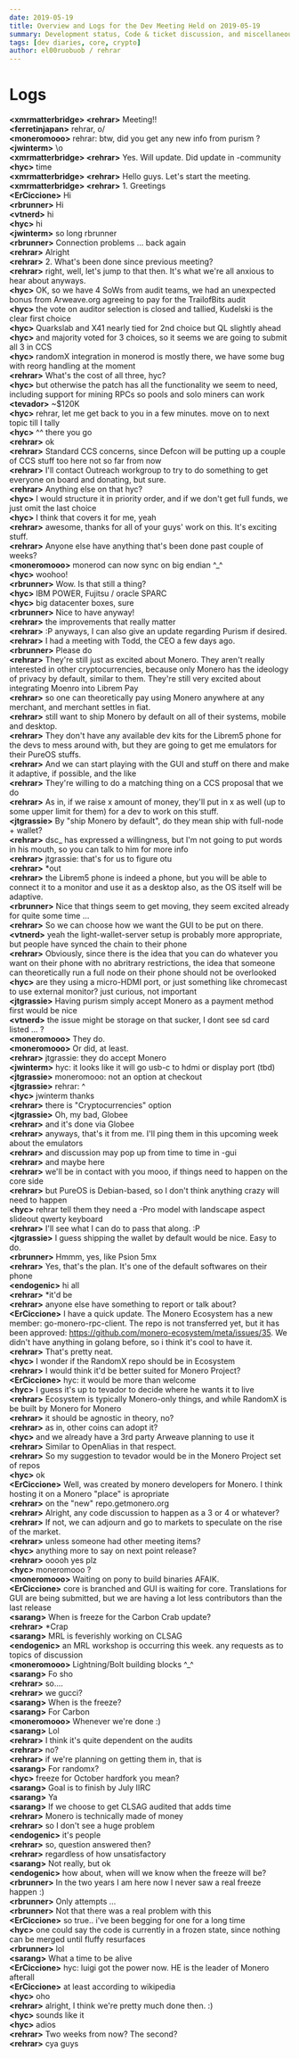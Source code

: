 ```yaml
---
date: 2019-05-19
title: Overview and Logs for the Dev Meeting Held on 2019-05-19
summary: Development status, Code & ticket discussion, and miscellaneous
tags: [dev diaries, core, crypto]
author: el00ruobuob / rehrar
---
```


# Logs  

**\<xmrmatterbridge> \<rehrar>** Meeting!!  
**\<ferretinjapan>** rehrar, o/  
**\<moneromooo>** rehrar: btw, did you get any new info from purism ?  
**\<jwinterm>** \\o  
**\<xmrmatterbridge> \<rehrar>** Yes. Will update. Did update in -community  
**\<hyc>** time  
**\<xmrmatterbridge> \<rehrar>** Hello guys. Let's start the meeting.  
**\<xmrmatterbridge> \<rehrar>** 1. Greetings  
**\<ErCiccione>** Hi  
**\<rbrunner>** Hi  
**\<vtnerd>** hi  
**\<hyc>** hi  
**\<jwinterm>** so long rbrunner  
**\<rbrunner>** Connection problems ... back again  
**\<rehrar>** Alright  
**\<rehrar>** 2. What's been done since previous meeting?  
**\<rehrar>** right, well, let's jump to that then. It's what we're all anxious to hear about anyways.  
**\<hyc>** OK, so we have 4 SoWs from audit teams, we had an unexpected bonus from Arweave.org agreeing to pay for the TrailofBits audit  
**\<hyc>** the vote on auditor selection is closed and tallied, Kudelski is the clear first choice  
**\<hyc>** Quarkslab and X41 nearly tied for 2nd choice but QL slightly ahead  
**\<hyc>** and majority voted for 3 choices, so it seems we are going to submit all 3 in CCS  
**\<hyc>** randomX integration in monerod is mostly there, we have some bug with reorg handling at the moment  
**\<rehrar>** What's the cost of all three, hyc?  
**\<hyc>** but otherwise the patch has all the functionality we seem to need, including support for mining RPCs so pools and solo miners can work  
**\<tevador>** ~$120K  
**\<hyc>** rehrar, let me get back to you in a few minutes. move on to next topic till I tally  
**\<hyc>** ^^ there you go  
**\<rehrar>** ok  
**\<rehrar>** Standard CCS concerns, since Defcon will be putting up a couple of CCS stuff too here not so far from now  
**\<rehrar>** I'll contact Outreach workgroup to try to do something to get everyone on board and donating, but sure.  
**\<rehrar>** Anything else on that hyc?  
**\<hyc>** I would structure it in priority order, and if we don't get full funds, we just omit the last choice  
**\<hyc>** I think that covers it for me, yeah  
**\<rehrar>** awesome, thanks for all of your guys' work on this. It's exciting stuff.  
**\<rehrar>** Anyone else have anything that's been done past couple of weeks?  
**\<moneromooo>** monerod can now sync on big endian ^\_^  
**\<hyc>** woohoo!  
**\<rbrunner>** Wow. Is that still a thing?  
**\<hyc>** IBM POWER, Fujitsu / oracle SPARC  
**\<hyc>** big datacenter boxes, sure  
**\<rbrunner>** Nice to have anyway!  
**\<rehrar>** the improvements that really matter  
**\<rehrar>** :P anyways, I can also give an update regarding Purism if desired.  
**\<rehrar>** I had a meeting with Todd, the CEO a few days ago.  
**\<rbrunner>** Please do  
**\<rehrar>** They're still just as excited about Monero. They aren't really interested in other cryptocurrencies, because only Monero has the ideology of privacy by default, similar to them. They're still very excited about integrating Moenro into Librem Pay  
**\<rehrar>** so one can theoretically pay using Monero anywhere at any merchant, and merchant settles in fiat.  
**\<rehrar>** still want to ship Monero by default on all of their systems, mobile and desktop.  
**\<rehrar>** They don't have any available dev kits for the Librem5 phone for the devs to mess around with, but they are going to get me emulators for their PureOS stuffs.  
**\<rehrar>** And we can start playing with the GUI and stuff on there and make it adaptive, if possible, and the like  
**\<rehrar>** They're willing to do a matching thing on a CCS proposal that we do  
**\<rehrar>** As in, if we raise x amount of money, they'll put in x as well (up to some upper limit for them) for a dev to work on this stuff.  
**\<jtgrassie>** By "ship Monero by default", do they mean ship with full-node + wallet?  
**\<rehrar>** dsc\_ has expressed a willingness, but I'm not going to put words in his mouth, so you can talk to him for more info  
**\<rehrar>** jtgrassie: that's for us to figure otu  
**\<rehrar>** \*out  
**\<rehrar>** the Librem5 phone is indeed a phone, but you will be able to connect it to a monitor and use it as a desktop also, as the OS itself will be adaptive.  
**\<rbrunner>** Nice that things seem to get moving, they seem excited already for quite some time ...  
**\<rehrar>** So we can choose how we want the GUI to be put on there.  
**\<vtnerd>** yeah the light-wallet-server setup is probably more appropriate, but people have synced the chain to their phone  
**\<rehrar>** Obviously, since there is the idea that you can do whatever you want on their phone with no abritrary restrictions, the idea that someone can theoretically run a full node on their phone should not be overlooked  
**\<hyc>** are they using a micro-HDMI port, or just something like chromecast to use external monitor? just curious, not important  
**\<jtgrassie>** Having purism simply accept Monero as a payment method first would be nice  
**\<vtnerd>** the issue might be storage on that sucker, I dont see sd card listed ... ?  
**\<moneromooo>** They do.  
**\<moneromooo>** Or did, at least.  
**\<rehrar>** jtgrassie: they do accept Monero  
**\<jwinterm>** hyc: it looks like it will go usb-c to hdmi or display port (tbd)  
**\<jtgrassie>** moneromooo: not an option at checkout  
**\<jtgrassie>** rehrar: ^  
**\<hyc>** jwinterm thanks  
**\<rehrar>** there is "Cryptocurrencies" option  
**\<jtgrassie>** Oh, my bad, Globee  
**\<rehrar>** and it's done via Globee  
**\<rehrar>** anyways, that's it from me. I'll ping them in this upcoming week about the emulators  
**\<rehrar>** and discussion may pop up from time to time in -gui  
**\<rehrar>** and maybe here  
**\<rehrar>** we'll be in contact with you mooo, if things need to happen on the core side  
**\<rehrar>** but PureOS is Debian-based, so I don't think anything crazy will need to happen  
**\<hyc>** rehrar tell them they need a -Pro model with landscape aspect slideout qwerty keyboard  
**\<rehrar>** I'll see what I can do to pass that along. :P  
**\<jtgrassie>** I guess shipping the wallet by default would be nice. Easy to do.  
**\<rbrunner>** Hmmm, yes, like Psion 5mx  
**\<rehrar>** Yes, that's the plan. It's one of the default softwares on their phone  
**\<endogenic>** hi all  
**\<rehrar>** \*it'd be  
**\<rehrar>** anyone else have something to report or talk about?  
**\<ErCiccione>** I have a quick update. The Monero Ecosystem has a new member: go-monero-rpc-client. The repo is not transferred yet, but it has been approved: https://github.com/monero-ecosystem/meta/issues/35. We didn't have anything in golang before, so i think it's cool to have it.  
**\<rehrar>** That's pretty neat.  
**\<hyc>** I wonder if the RandomX repo should be in Ecosystem  
**\<rehrar>** I would think it'd be better suited for Monero Project?  
**\<ErCiccione>** hyc: it would be more than welcome  
**\<hyc>** I guess it's up to tevador to decide where he wants it to live  
**\<rehrar>** Ecosystem is typically Monero-only things, and while RandomX is be built by Monero for Monero  
**\<rehrar>** it should be agnostic in theory, no?  
**\<rehrar>** as in, other coins can adopt it?  
**\<hyc>** and we already have a 3rd party Arweave planning to use it  
**\<rehrar>** Similar to OpenAlias in that respect.  
**\<rehrar>** So my suggestion to tevador would be in the Monero Project set of repos  
**\<hyc>** ok  
**\<ErCiccione>** Well, was created by monero developers for Monero. I think hosting it on a Monero "place" is apropriate  
**\<rehrar>** on the "new" repo.getmonero.org  
**\<rehrar>** Alright, any code discussion to happen as a 3 or 4 or whatever?  
**\<rehrar>** If not, we can adjourn and go to markets to speculate on the rise of the market.  
**\<rehrar>** unless someone had other meeting items?  
**\<hyc>** anything more to say on next point release?  
**\<rehrar>** ooooh yes plz  
**\<hyc>** moneromooo ?  
**\<moneromooo>** Waiting on pony to build binaries AFAIK.  
**\<ErCiccione>** core is branched and GUI is waiting for core. Translations for GUI are being submitted, but we are having a lot less contributors than the last release  
**\<sarang>** When is freeze for the Carbon Crab update?  
**\<rehrar>** \*Crap  
**\<sarang>** MRL is feverishly working on CLSAG  
**\<endogenic>** an MRL workshop is occurring this week. any requests as to topics of discussion  
**\<moneromooo>** Lightning/Bolt building blocks ^\_^  
**\<sarang>** Fo sho  
**\<rehrar>** so....  
**\<rehrar>** we gucci?  
**\<sarang>** When is the freeze?  
**\<sarang>** For Carbon  
**\<moneromooo>** Whenever we're done :)  
**\<sarang>** Lol  
**\<rehrar>** I think it's quite dependent on the audits  
**\<rehrar>** no?  
**\<rehrar>** if we're planning on getting them in, that is  
**\<sarang>** For randomx?  
**\<hyc>** freeze for October hardfork you mean?  
**\<sarang>** Goal is to finish by July IIRC  
**\<sarang>** Ya  
**\<sarang>** If we choose to get CLSAG audited that adds time  
**\<rehrar>** Monero is technically made of money  
**\<rehrar>** so I don't see a huge problem  
**\<endogenic>** it's people  
**\<rehrar>** so, question answered then?  
**\<rehrar>** regardless of how unsatisfactory  
**\<sarang>** Not really, but ok  
**\<endogenic>** how about, when will we know when the freeze will be?  
**\<rbrunner>** In the two years I am here now I never saw a real freeze happen :)  
**\<rbrunner>** Only attempts ...  
**\<rbrunner>** Not that there was a real problem with this  
**\<ErCiccione>** so true.. i've been begging for one for a long time  
**\<hyc>** one could say the code is currently in a frozen state, since nothing can be merged until fluffy resurfaces  
**\<rbrunner>** lol  
**\<sarang>** What a time to be alive  
**\<ErCiccione>** hyc: luigi got the power now. HE is the leader of Monero afterall  
**\<ErCiccione>** at least according to wikipedia  
**\<hyc>** oho  
**\<rehrar>** alright, I think we're pretty much done then. :)  
**\<hyc>** sounds like it  
**\<hyc>** adios  
**\<rehrar>** Two weeks from now? The second?  
**\<rehrar>** cya guys  

